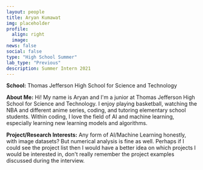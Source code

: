 ```yaml
---
layout: people
title: Aryan Kumawat
img: placeholder
profile:
  align: right
  image:
news: false
social: false
type: "High School Summer"
lab_type: "Previous"
description: Summer Intern 2021
---
```


**School:** Thomas Jefferson High School for Science and Technology

**About Me:**
Hi! My name is Aryan and I'm a junior at Thomas Jefferson High School for Science and Technology. I enjoy playing basketball, watching the NBA and different anime series, coding, and tutoring elementary school students. Within coding, I love the field of AI and machine learning, especially learning new learning models and algorithms.

**Project/Research Interests:**
Any form of AI/Machine Learning honestly, with image datasets? But numerical analysis is fine as well. Perhaps if I could see the project list then I would have a better idea on which projects I would be interested in, don't really remember the project examples discussed during the interview.
